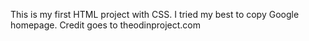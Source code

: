 This is my first HTML project with CSS. I tried my best to copy Google homepage. Credit goes to theodinproject.com